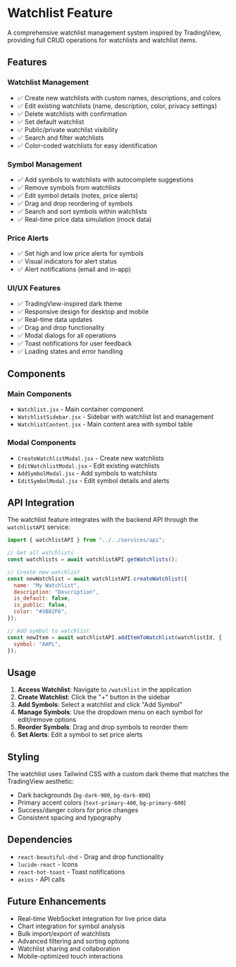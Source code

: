 # Watchlist Feature

A comprehensive watchlist management system inspired by TradingView, providing full CRUD operations for watchlists and watchlist items.

## Features

### Watchlist Management

- ✅ Create new watchlists with custom names, descriptions, and colors
- ✅ Edit existing watchlists (name, description, color, privacy settings)
- ✅ Delete watchlists with confirmation
- ✅ Set default watchlist
- ✅ Public/private watchlist visibility
- ✅ Search and filter watchlists
- ✅ Color-coded watchlists for easy identification

### Symbol Management

- ✅ Add symbols to watchlists with autocomplete suggestions
- ✅ Remove symbols from watchlists
- ✅ Edit symbol details (notes, price alerts)
- ✅ Drag and drop reordering of symbols
- ✅ Search and sort symbols within watchlists
- ✅ Real-time price data simulation (mock data)

### Price Alerts

- ✅ Set high and low price alerts for symbols
- ✅ Visual indicators for alert status
- ✅ Alert notifications (email and in-app)

### UI/UX Features

- ✅ TradingView-inspired dark theme
- ✅ Responsive design for desktop and mobile
- ✅ Real-time data updates
- ✅ Drag and drop functionality
- ✅ Modal dialogs for all operations
- ✅ Toast notifications for user feedback
- ✅ Loading states and error handling

## Components

### Main Components

- `Watchlist.jsx` - Main container component
- `WatchlistSidebar.jsx` - Sidebar with watchlist list and management
- `WatchlistContent.jsx` - Main content area with symbol table

### Modal Components

- `CreateWatchlistModal.jsx` - Create new watchlists
- `EditWatchlistModal.jsx` - Edit existing watchlists
- `AddSymbolModal.jsx` - Add symbols to watchlists
- `EditSymbolModal.jsx` - Edit symbol details and alerts

## API Integration

The watchlist feature integrates with the backend API through the `watchlistAPI` service:

```javascript
import { watchlistAPI } from "../../services/api";

// Get all watchlists
const watchlists = await watchlistAPI.getWatchlists();

// Create new watchlist
const newWatchlist = await watchlistAPI.createWatchlist({
  name: "My Watchlist",
  description: "Description",
  is_default: false,
  is_public: false,
  color: "#3B82F6",
});

// Add symbol to watchlist
const newItem = await watchlistAPI.addItemToWatchlist(watchlistId, {
  symbol: "AAPL",
});
```

## Usage

1. **Access Watchlist**: Navigate to `/watchlist` in the application
2. **Create Watchlist**: Click the "+" button in the sidebar
3. **Add Symbols**: Select a watchlist and click "Add Symbol"
4. **Manage Symbols**: Use the dropdown menu on each symbol for edit/remove options
5. **Reorder Symbols**: Drag and drop symbols to reorder them
6. **Set Alerts**: Edit a symbol to set price alerts

## Styling

The watchlist uses Tailwind CSS with a custom dark theme that matches the TradingView aesthetic:

- Dark backgrounds (`bg-dark-900`, `bg-dark-800`)
- Primary accent colors (`text-primary-400`, `bg-primary-600`)
- Success/danger colors for price changes
- Consistent spacing and typography

## Dependencies

- `react-beautiful-dnd` - Drag and drop functionality
- `lucide-react` - Icons
- `react-hot-toast` - Toast notifications
- `axios` - API calls

## Future Enhancements

- Real-time WebSocket integration for live price data
- Chart integration for symbol analysis
- Bulk import/export of watchlists
- Advanced filtering and sorting options
- Watchlist sharing and collaboration
- Mobile-optimized touch interactions
